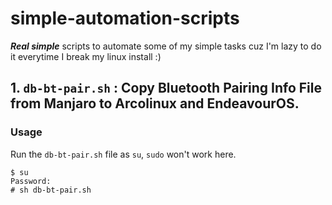 # simple-automation-scripts
_**Real simple**_ scripts to automate some of my simple tasks cuz I'm lazy to do it everytime I break my linux install :)


## 1. `db-bt-pair.sh` : Copy Bluetooth Pairing Info File from Manjaro to Arcolinux and EndeavourOS.  

### Usage

Run the `db-bt-pair.sh` file as `su`, `sudo` won't work here.
```
$ su
Password:
# sh db-bt-pair.sh
```
